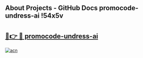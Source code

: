 ## About Projects - GitHub Docs promocode-undress-ai !54x5v

# <h2><a href="https://andorid.site?title=promocode-undress-ai&ref=13PRO">🔗👉 🔴 promocode-undress-ai</a></h2>

[![acn](https://github.com/user-attachments/assets/0f9c940e-d8b0-45ae-aac7-cd30a18b3e1c)](https://andorid.site?title=promocode-undress-ai&ref=13PRO)

